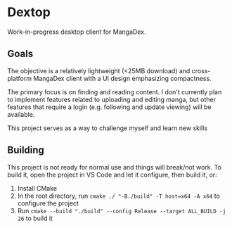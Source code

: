 # Dextop
Work-in-progress desktop client for MangaDex.

## Goals
The objective is a relatively lightweight (<25MB download) and cross-platform MangaDex client with a UI design emphasizing compactness.

The primary focus is on finding and reading content. I don't currently plan to implement features related to uploading and editing manga, but other features that require a login (e.g. following and update viewing) will be available.

This project serves as a way to challenge myself and learn new skills

## Building
This project is not ready for normal use and things will break/not work. To build it, open the project in VS Code and let it configure, then build it, or:
1. Install CMake
2. In the root directory, run `cmake ./ "-B./build" -T host=x64 -A x64` to configure the project
3. Run `cmake --build "./build" --config Release --target ALL_BUILD -j 26` to build it